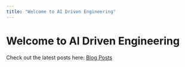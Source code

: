 ```yaml
---
title: "Welcome to AI Driven Engineering"
---
```


# Welcome to AI Driven Engineering

Check out the latest posts here: [Blog Posts](/posts/)
